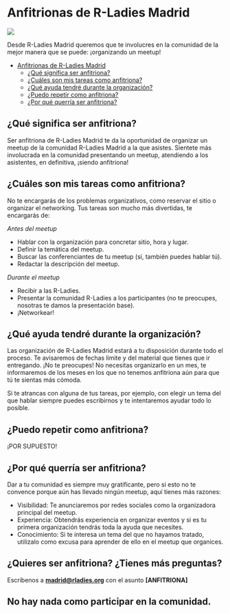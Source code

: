 
# Anfitrionas de R-Ladies Madrid

![]( R-LadiesGlobal.png)

Desde R-Ladies Madrid queremos que te involucres en la comunidad de la mejor manera que se puede: ¡organizando un meetup!

<!-- TOC depthFrom:2 depthTo:6 withLinks:1 updateOnSave:1 orderedList:0 -->

- [Anfitrionas de R-Ladies Madrid](#anfitrionas-de-r-ladies-madrid)
	- [¿Qué significa ser anfitriona?](#qu-significa-ser-anfitriona)
	- [¿Cuáles son mis tareas como anfitriona?](#cules-son-mis-tareas-como-anfitriona)
	- [¿Qué ayuda tendré durante la organización?](#qu-ayuda-tendr-durante-la-organizacin)
	- [¿Puedo repetir como anfitriona?](#puedo-repetir-como-anfitriona)
	- [¿Por qué querría ser anfitriona?](#por-qu-querra-ser-anfitriona)

<!-- /TOC -->

## ¿Qué significa ser anfitriona?

Ser anfitriona de R-Ladies Madrid te da la oportunidad de organizar un meetup de la comunidad R-Ladies Madrid a la que asistes. Sientete más involucrada en la comunidad presentando un meetup, atendiendo a los asistentes, en definitiva, ¡siendo anfitriona!

## ¿Cuáles son mis tareas como anfitriona?

No te encargarás de los problemas organizativos, como reservar el sitio o organizar el networking. Tus tareas son mucho más divertidas, te encargarás de:

_Antes del meetup_
- Hablar con la organización para concretar sitio, hora y lugar.
- Definir la temática del meetup.
- Buscar las conferenciantes de tu meetup (sí, también puedes hablar tú).
- Redactar la descripción del meetup.

_Durante el meetup_
- Recibir a las R-Ladies.
- Presentar la comunidad R-Ladies a los participantes (no te preocupes, nosotras te damos la presentación base).
- ¡Networkear!

## ¿Qué ayuda tendré durante la organización?

Las organización de R-Ladies Madrid estará a tu disposición durante todo el proceso. Te avisaremos de fechas límite y del material que tienes que ir entregando. ¡No te preocupes! No necesitas organizarlo en un mes, te informaremos de los meses en los que no tenemos anfitriona aún para que tú te sientas más cómoda.

Si te atrancas con alguna de tus tareas, por ejemplo, con elegir un tema del que hablar siempre puedes escribirnos y te intentaremos ayudar todo lo posible.

## ¿Puedo repetir como anfitriona?

¡POR SUPUESTO!

## ¿Por qué querría ser anfitriona?

Dar a tu comunidad es siempre muy gratificante, pero si esto no te convence porque aún has llevado ningún meetup, aquí tienes más razones:

- Visibilidad: Te anunciaremos por redes sociales como la organizadora principal del meetup.
- Experiencia: Obtendrás experiencia en organizar eventos y si es tu primera organización tendrás toda la ayuda que necesites.
- Conocimiento: Si te interesa un tema del que no hayamos tratado, utilizalo como excusa para aprender de ello en el meetup que organices.

## ¿Quieres ser anfitriona? ¿Tienes más preguntas?

Escribenos a **madrid@rladies.org** con el asunto **[ANFITRIONA]**

## No hay nada como participar en la comunidad.
